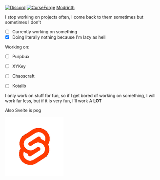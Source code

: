 [![Discord](https://img.shields.io/discord/797542612470333441)](https://discord.gg/z2KEpz7Ytd) 
[![CurseForge](https://cf.way2muchnoise.eu/author/kotakotik22.svg)](https://www.curseforge.com/members/kotakotik22)
[Modrinth](https://modrinth.com/user/ySNk90L3)

I stop working on projects often, I come back to them sometimes but sometimes I don't

- [ ] Currently working on something
- [X] Doing literally nothing because I'm lazy as hell

Working on:

- [ ] Purpbux
- [ ] XYKey
- [ ] Chaoscraft
- [ ] Kotalib


I only work on stuff for fun, so if I get bored of working on something, I will work far less, but if it is very fun, I'll work A **LOT**

Also Svelte is pog

![svele gif](https://raw.githubusercontent.com/kotakotik22/kotakotik22/main/svelte.gif)

